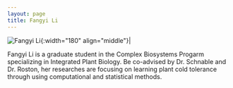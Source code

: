 ```yaml
---
layout: page
title: Fangyi Li
---
```


![Fangyi Li](/images/People_Images/Fangyi.jpg){:width="180" align="middle"}|

Fangyi Li is a graduate student in the Complex Biosystems Progarm specializing in Integrated Plant Biology. Be co-advised by Dr. Schnable and Dr. Roston, her researches are focusing on learning plant cold tolerance through using computational and statistical methods.
